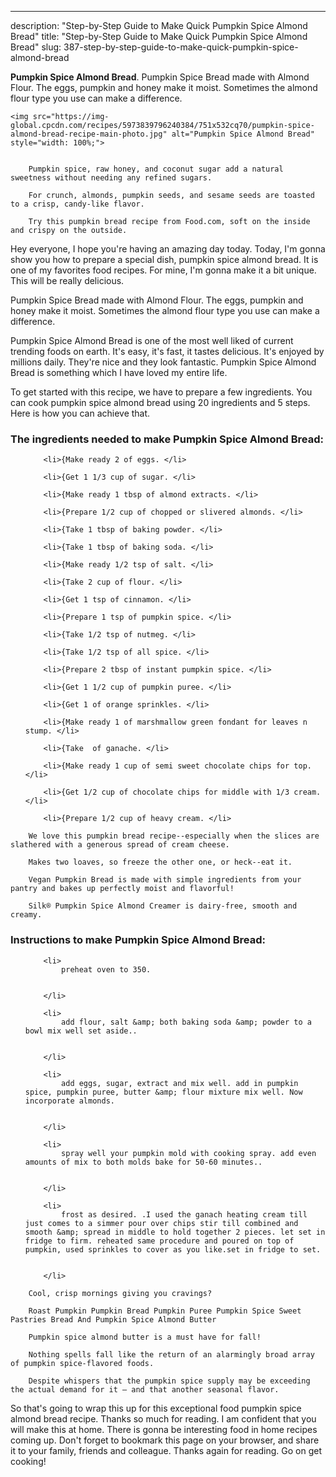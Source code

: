 ---
description: "Step-by-Step Guide to Make Quick Pumpkin Spice Almond Bread"
title: "Step-by-Step Guide to Make Quick Pumpkin Spice Almond Bread"
slug: 387-step-by-step-guide-to-make-quick-pumpkin-spice-almond-bread

<p>
	<strong>Pumpkin Spice Almond Bread</strong>. 
	Pumpkin Spice Bread made with Almond Flour. The eggs, pumpkin and honey make it moist. Sometimes the almond flour type you use can make a difference.
</p>
<p>
	
	<img src="https://img-global.cpcdn.com/recipes/5973839796240384/751x532cq70/pumpkin-spice-almond-bread-recipe-main-photo.jpg" alt="Pumpkin Spice Almond Bread" style="width: 100%;">
	
	
		Pumpkin spice, raw honey, and coconut sugar add a natural sweetness without needing any refined sugars.
	
		For crunch, almonds, pumpkin seeds, and sesame seeds are toasted to a crisp, candy-like flavor.
	
		Try this pumpkin bread recipe from Food.com, soft on the inside and crispy on the outside.
	
</p>
<p>
	Hey everyone, I hope you're having an amazing day today. Today, I'm gonna show you how to prepare a special dish, pumpkin spice almond bread. It is one of my favorites food recipes. For mine, I'm gonna make it a bit unique. This will be really delicious.
</p>
	
<p>
	Pumpkin Spice Bread made with Almond Flour. The eggs, pumpkin and honey make it moist. Sometimes the almond flour type you use can make a difference.
</p>
<p>
	Pumpkin Spice Almond Bread is one of the most well liked of current trending foods on earth. It's easy, it's fast, it tastes delicious. It's enjoyed by millions daily. They're nice and they look fantastic. Pumpkin Spice Almond Bread is something which I have loved my entire life.
</p>

<p>
To get started with this recipe, we have to prepare a few ingredients. You can cook pumpkin spice almond bread using 20 ingredients and 5 steps. Here is how you can achieve that.
</p>

<h3>The ingredients needed to make Pumpkin Spice Almond Bread:</h3>

<ol>
	
		<li>{Make ready 2 of eggs. </li>
	
		<li>{Get 1 1/3 cup of sugar. </li>
	
		<li>{Make ready 1 tbsp of almond extracts. </li>
	
		<li>{Prepare 1/2 cup of chopped or slivered almonds. </li>
	
		<li>{Take 1 tbsp of baking powder. </li>
	
		<li>{Take 1 tbsp of baking soda. </li>
	
		<li>{Make ready 1/2 tsp of salt. </li>
	
		<li>{Take 2 cup of flour. </li>
	
		<li>{Get 1 tsp of cinnamon. </li>
	
		<li>{Prepare 1 tsp of pumpkin spice. </li>
	
		<li>{Take 1/2 tsp of nutmeg. </li>
	
		<li>{Take 1/2 tsp of all spice. </li>
	
		<li>{Prepare 2 tbsp of instant pumpkin spice. </li>
	
		<li>{Get 1 1/2 cup of pumpkin puree. </li>
	
		<li>{Get 1 of orange sprinkles. </li>
	
		<li>{Make ready 1 of marshmallow green fondant for leaves n stump. </li>
	
		<li>{Take  of ganache. </li>
	
		<li>{Make ready 1 cup of semi sweet chocolate chips for top. </li>
	
		<li>{Get 1/2 cup of chocolate chips for middle with 1/3 cream. </li>
	
		<li>{Prepare 1/2 cup of heavy cream. </li>
	
</ol>
<p>
	
		We love this pumpkin bread recipe--especially when the slices are slathered with a generous spread of cream cheese.
	
		Makes two loaves, so freeze the other one, or heck--eat it.
	
		Vegan Pumpkin Bread is made with simple ingredients from your pantry and bakes up perfectly moist and flavorful!
	
		Silk® Pumpkin Spice Almond Creamer is dairy-free, smooth and creamy.
	
</p>

<h3>Instructions to make Pumpkin Spice Almond Bread:</h3>

<ol>
	
		<li>
			preheat oven to 350.
			
			
		</li>
	
		<li>
			add flour, salt &amp; both baking soda &amp; powder to a bowl mix well set aside..
			
			
		</li>
	
		<li>
			add eggs, sugar, extract and mix well. add in pumpkin spice, pumpkin puree, butter &amp; flour mixture mix well. Now incorporate almonds.
			
			
		</li>
	
		<li>
			spray well your pumpkin mold with cooking spray. add even amounts of mix to both molds bake for 50-60 minutes..
			
			
		</li>
	
		<li>
			frost as desired. .I used the ganach heating cream till just comes to a simmer pour over chips stir till combined and smooth &amp; spread in middle to hold together 2 pieces. let set in fridge to firm. reheated same procedure and poured on top of pumpkin, used sprinkles to cover as you like.set in fridge to set.
			
			
		</li>
	
</ol>

<p>
	
		Cool, crisp mornings giving you cravings?
	
		Roast Pumpkin Pumpkin Bread Pumpkin Puree Pumpkin Spice Sweet Pastries Bread And Pumpkin Spice Almond Butter
	
		Pumpkin spice almond butter is a must have for fall!
	
		Nothing spells fall like the return of an alarmingly broad array of pumpkin spice-flavored foods.
	
		Despite whispers that the pumpkin spice supply may be exceeding the actual demand for it — and that another seasonal flavor.
	
</p>

<p>
	So that's going to wrap this up for this exceptional food pumpkin spice almond bread recipe. Thanks so much for reading. I am confident that you will make this at home. There is gonna be interesting food in home recipes coming up. Don't forget to bookmark this page on your browser, and share it to your family, friends and colleague. Thanks again for reading. Go on get cooking!
</p>
